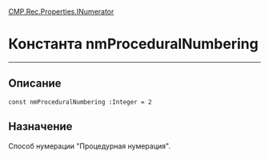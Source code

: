 ﻿---
Link: CMP.Rec.Properties.INumerator.@nmProceduralNumbering
---

<!---  Навигация
[Имя проекта](#) :
-->
[CMP.Rec.Properties.INumerator](Default)

# Константа nmProceduralNumbering
---

## Описание

    const nmProceduralNumbering :Integer = 2

<!--
## Аргументы{#Args}

### Аргумент1

Описание аргумента 1
-->

## Назначение

Способ нумерации "Процедурная нумерация".

<!--
## Пример

    nmProceduralNumbering...
-->

